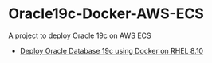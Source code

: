 # Oracle19c-Docker-AWS-ECS

A project to deploy Oracle 19c on AWS ECS

- [Deploy Oracle Database 19c using Docker on RHEL 8.10](./doc/deploy_oracle19c_docker_rhel8.md)
